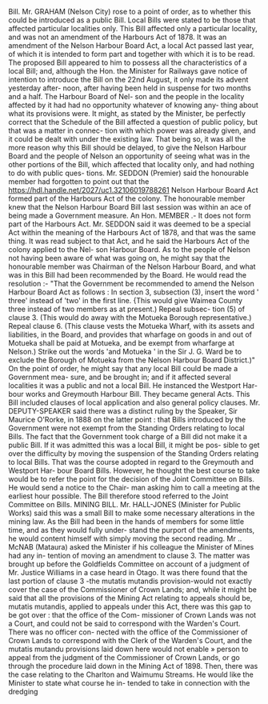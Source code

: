 Bill. Mr. GRAHAM (Nelson City) rose to a point of order, as to whether this could be introduced as a public Bill. Local Bills were stated to be those that affected particular localities only. This Bill affected only a particular locality, and was not an amendment of the Harbours Act of 1878. It was an amendment of the Nelson Harbour Board Act, a local Act passed last year, of which it is intended to form part and together with which it is to be read. The proposed Bill appeared to him to possess all the characteristics of a local Bill; and, although the Hon. the Minister for Railways gave notice of intention to introduce the Bill on the 22nd August, it only made its advent yesterday after- noon, after having been held in suspense for two months and a half. The Harbour Board of Nel- son and the people in the locality affected by it had had no opportunity whatever of knowing any- thing about what its provisions were. It might, as stated by the Minister, be perfectly correct that the Schedule of the Bill affected a question of public policy, but that was a matter in connec- tion with which power was already given, and it could be dealt with under the existing law. That being so, it was all the more reason why this Bill should be delayed, to give the Nelson Harbour Board and the people of Nelson an opportunity of seeing what was in the other portions of the Bill, which affected that locality only, and had nothing to do with public ques- tions. Mr. SEDDON (Premier) said the honourable member had forgotten to point out that the https://hdl.handle.net/2027/uc1.32106019788261 Nelson Harbour Board Act formed part of the Harbours Act of the colony. The honourable member knew that the Nelson Harbour Board Bill last session was within an ace of being made a Government measure. An Hon. MEMBER .- It does not form part of the Harbours Act. Mr. SEDDON said it was deemed to be a special Act within the meaning of the Harbours Act of 1878, and that was the same thing. It was read subject to that Act, and he said the Harbours Act of the colony applied to the Nel- son Harbour Board. As to the people of Nelson not having been aware of what was going on, he might say that the honourable member was Chairman of the Nelson Harbour Board, and what was in this Bill had been recommended by the Board. He would read the resolution :- "That the Government be recommended to amend the Nelson Harbour Board Act as follows : In section 3, subsection (3), insert the word ' three' instead of 'two' in the first line. {This would give Waimea County three instead of two members as at present.) Repeal subsec- tion (5) of clause 3. (This would do away with the Motueka Borough representative.) Repeal clause 6. (This clause vests the Motueka Wharf, with its assets and liabilities, in the Board, and provides that wharfage on goods in and out of Motueka shall be paid at Motueka, and be exempt from wharfarge at Nelson.) Strike out the words 'and Motueka ' in the Sir J. G. Ward be to exclude the Borough of Motueka from the Nelson Harbour Board District.)" On the point of order, he might say that any local Bill could be made a Government mea- sure, and be brought in; and if it affected several localities it was a public and not a local Bill. He instanced the Westport Har- bour works and Greymouth Harbour Bill. They became general Acts. This Bill included clauses of local application and also general policy clauses. Mr. DEPUTY-SPEAKER said there was a distinct ruling by the Speaker, Sir Maurice O'Rorke, in 1888 on the latter point : that Bills introduced by the Government were not exempt from the Standing Orders relating to local Bills. The fact that the Government took charge of a Bill did not make it a public Bill. If it was admitted this was a local Bill, it might be pos- sible to get over the difficulty by moving the suspension of the Standing Orders relating to local Bills. That was the course adopted in regard to the Greymouth and Westport Har- bour Board Bills. However, he thought the best course to take would be to refer the point for the decision of the Joint Committee on Bills. He would send a notice to the Chair- man asking him to call a meeting at the earliest hour possible. The Bill therefore stood referred to the Joint Committee on Bills. MINING BILL. Mr. HALL-JONES (Minister for Public Works) said this was a small Bill to make some necessary alterations in the mining law. As the Bill had been in the hands of members for some little time, and as they would fully under- stand the purport of the amendments, he would content himself with simply moving the second reading. Mr .. McNAB (Mataura) asked the Minister if his colleague the Minister of Mines had any in- tention of moving an amendment to clause 3. The matter was brought up before the Goldfields Committee on account of a judgment of Mr. Justice Williams in a case heard in Otago. It was there found that the last portion of clause 3 -the mutatis mutandis provision-would not exactly cover the case of the Commissioner of Crown Lands; and, while it might be said that all the provisions of the Mining Act relating to appeals should be, mutatis mutandis, applied to appeals under this Act, there was this gap to be got over : that the office of the Com- missioner of Crown Lands was not a Court, and could not be said to correspond with the Warden's Court. There was no officer con- nected with the office of the Commissioner of Crown Lands to correspond with the Clerk of the Warden's Court, and the mutatis mutandu provisions laid down here would not enable » person to appeal from the judgment of the Commissioner of Crown Lands, or go through the procedure laid down in the Mining Act of 1898. Then, there was the case relating to the Charlton and Waimumu Streams. He would like the Minister to state what course he in- tended to take in connection with the dredging 